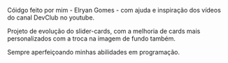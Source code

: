 Cóidgo feito por mim - Elryan Gomes - com ajuda e inspiração dos vídeos do canal DevClub no youtube.

Projeto de evolução do slider-cards, com a melhoria de cards mais personalizados com a troca na imagem de fundo também.

Sempre aperfeiçoando minhas abilidades em programação.
